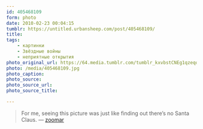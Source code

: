 ```yaml
---
id: 405468109
form: photo
date: 2010-02-23 00:04:15
tumblr: https://untitled.urbansheep.com/post/405468109/
title:
tags:
    - картинки
    - Звёздные войны
    - неприятные открытия
photo_original_url: https://64.media.tumblr.com/tumblr_kxvbstCNEg1qzeqqeo1_640.jpg
photo: /media/405468109.jpg
photo_caption: 
photo_source:
photo_source_url:
photo_source_title:

---
```


<p><blockquote><p>For me, seeing this picture was just like finding out there’s no Santa Claus. — <a href="http://zoomar.tumblr.com/post/398683534/for-me-seeing-this-picture-was-just-like-finding" class="tumblr_blog">zoomar</a></p></blockquote></p>
